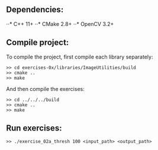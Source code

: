 <h2>
Dependencies:
</h2>
⋅⋅* C++ 11+
⋅⋅* CMake 2.8+
⋅⋅* OpenCV 3.2+

<h2>
Compile project:
</h2>

To compile the project, first compile each library separately:
~~~~
>> cd exercises-0x/libraries/ImageUtilities/build
>> cmake ..
>> make
~~~~

And then compile the exercises:

~~~~
>> cd ../../../build
>> cmake ..
>> make
~~~~

<h2>
Run exercises:
</h2>

~~~~
>> ./exercise_02a_thresh 100 <input_path> <output_path>
~~~~
